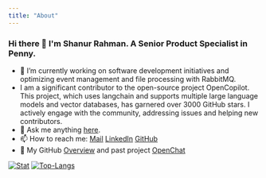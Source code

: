 ```yaml
---
title: "About"
---
```


### Hi there 👋 I'm Shanur Rahman. A Senior Product Specialist in Penny.

- 🌱 I’m currently working on software development initiatives and optimizing event management and file processing with RabbitMQ.
- I am a significant contributor to the open-source project OpenCopilot. This project, which uses langchain and supports multiple large language models and vector databases, has garnered over 3000 GitHub stars. I actively engage with the community, addressing issues and helping new contributors.
- 💬 Ask me anything [here](https://github.com/codebanesr/codebanesr/issues).
- 📫 How to reach me: [Mail](mailto:shanur.cse.nitap@gmail.com) [LinkedIn](https://www.linkedin.com/in/shanurcsenitap) [GitHub](https://github.com/codebanesr)
- 🐯 My GitHub [Overview](https://github.com/codebanesr) and past project [OpenChat](https://github.com/codebanesr/OpenChat)

[![Stat](https://github-readme-stats.vercel.app/api?username=codebanesr&count_private=true&show_icons=true&line_height=20&theme=default)](https://github.com/codebanesr)
[![Top-Langs](https://github-readme-stats.vercel.app/api/top-langs/?username=codebanesr&layout=compact&hide=HTML&theme=default_repocard)](https://github.com/codebanesr)
